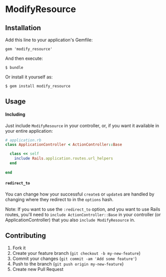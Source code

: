 # ModifyResource

## Installation

Add this line to your application's Gemfile:

    gem 'modify_resource'

And then execute:

    $ bundle

Or install it yourself as:

    $ gem install modify_resource

## Usage

#### Including

Just include `ModifyResource` in your controller, or, if you want it available in your entire application:

```ruby
# application.rb
class ApplicationController < ActionController::Base

  class << self
    include Rails.application.routes.url_helpers
  end
  
end
```

#### `redirect_to`

You can change how your successful `create`s or `update`s are handled by changing where they redirect to in the `options` hash.

Note: If you want to use the `:redirect_to` option, and you want to use Rails routes, you'll need to `include ActionController::Base` in your controller (or ApplicationController) that you also `include ModifyResource` in.

## Contributing

1. Fork it
2. Create your feature branch (`git checkout -b my-new-feature`)
3. Commit your changes (`git commit -am 'Add some feature'`)
4. Push to the branch (`git push origin my-new-feature`)
5. Create new Pull Request
